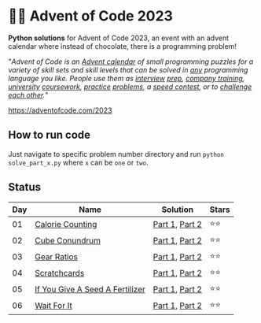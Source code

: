 # 🎄🧩 Advent of Code 2023

**Python solutions** for Advent of Code 2023, an event with an advent calendar where instead of chocolate, there is a programming problem!

"*_Advent of Code_ is an [Advent calendar](https://en.wikipedia.org/wiki/Advent_calendar) of small programming puzzles for a variety of skill sets and skill levels that can be solved in [any](https://github.com/search?q=advent+of+code) programming language you like. People use them as [interview](https://y3l2n.com/2018/05/09/interview-prep-advent-of-code/)  [prep](https://twitter.com/dznqbit/status/1037607793144938497), [company training](https://twitter.com/pgoultiaev/status/950805811583963137), [university](https://gitlab.com/imhoffman/fa19b4-mat3006/wikis/home)  [coursework](https://gribblelab.org/teaching/scicomp2021/index.html), [practice](https://twitter.com/mrdanielklein/status/936267621468483584)  [problems](https://comp215.blogs.rice.edu/), a [speed contest](https://adventofcode.com/leaderboard), or to [challenge each other](https://www.reddit.com/r/adventofcode/search?q=flair%3Aupping&restrict_sr=on).*"


https://adventofcode.com/2023

## How to run code

Just navigate to specific problem number directory and run `python solve_part_x.py` where `x` can be `one` or `two`.


## Status

| Day | Name                                                           | Solution                                                                                                                                                                                     | Stars |
| --- | -------------------------------------------------------------- | --------                                                                                                                                                                                     | ----- |
| 01  | [Calorie Counting](https://adventofcode.com/2023/day/1)        | [Part 1](https://github.com/reidemeister94/advent-of-code-2023/blob/main/1/solve_part_one.py), [Part 2](https://github.com/reidemeister94/advent-of-code-2023/blob/main/1/solve_part_two.py) |  ⭐⭐   |
| 02  | [Cube Conundrum](https://adventofcode.com/2023/day/2)        | [Part 1](https://github.com/reidemeister94/advent-of-code-2023/blob/main/2/solve_part_one.py), [Part 2](https://github.com/reidemeister94/advent-of-code-2023/blob/main/2/solve_part_two.py) |  ⭐⭐   |
| 03  | [Gear Ratios](https://adventofcode.com/2023/day/3)        | [Part 1](https://github.com/reidemeister94/advent-of-code-2023/blob/main/3/solve_part_one.py), [Part 2](https://github.com/reidemeister94/advent-of-code-2023/blob/main/3/solve_part_two.py) |  ⭐⭐   |
| 04  | [Scratchcards](https://adventofcode.com/2023/day/4)        | [Part 1](https://github.com/reidemeister94/advent-of-code-2023/blob/main/4/solve_part_one.py), [Part 2](https://github.com/reidemeister94/advent-of-code-2023/blob/main/4/solve_part_two.py) |  ⭐⭐   |
| 05  | [If You Give A Seed A Fertilizer](https://adventofcode.com/2023/day/5)        | [Part 1](https://github.com/reidemeister94/advent-of-code-2023/blob/main/5/solve_part_one.py), [Part 2](https://github.com/reidemeister94/advent-of-code-2023/blob/main/5/solve_part_two.py) |  ⭐⭐   |
| 06  | [Wait For It](https://adventofcode.com/2023/day/6)        | [Part 1](https://github.com/reidemeister94/advent-of-code-2023/blob/main/6/solve_part_one.py), [Part 2](https://github.com/reidemeister94/advent-of-code-2023/blob/main/6/solve_part_two.py) |  ⭐⭐   |
